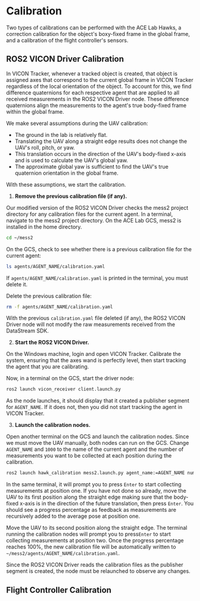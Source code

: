 # Calibration

Two types of calibrations can be performed with the ACE Lab Hawks, a correction calibration for the object's boxy-fixed frame in the global frame, and a calibration of the flight controller's sensors.

## ROS2 VICON Driver Calibration

In VICON Tracker, whenever a tracked object is created, that object is assigned axes that correspond to the current global frame in VICON Tracker regardless of the local orientation of the object. To account for this, we find difference quaternions for each respective agent that are applied to all received measurements in the ROS2 VICON Driver node. These difference quaternions align the measurements to the agent's true body-fixed frame within the global frame.

We make several assumptions during the UAV calibration:
- The ground in the lab is relatively flat.
- Translating the UAV along a straight edge results does not change the UAV's roll, pitch, or yaw.
- This translation occurs in the direction of the UAV's body-fixed x-axis and is used to calculate the UAV's global yaw.
- The approximate global yaw is sufficient to find the UAV's true quaternion orientation in the global frame.

With these assumptions, we start the calibration. 

1. **Remove the previous calibration file (if any).**

Our modified version of the ROS2 VICON Driver checks the mess2 project directory for any calibration files for the current agent. In a terminal, navigate to the mess2 project directory. On the ACE Lab GCS, mess2 is installed in the home directory.

```zsh
cd ~/mess2
```

On the GCS, check to see whether there is a previous calibration file for the current agent:

```zsh
ls agents/AGENT_NAME/calibration.yaml
```

If `agents/AGENT_NAME/calibration.yaml` is printed in the terminal, you must delete it. 

Delete the previous calibration file:

```zsh
rm -f agents/AGENT_NAME/calibration.yaml
```

With the previous `calibration.yaml` file deleted (if any), the ROS2 VICON Driver node will not modify the raw measurements received from the DataStream SDK.

2. **Start the ROS2 VICON Driver.**

On the Windows machine, login and open VICON Tracker. Calibrate the system, ensuring that the axes wand is perfectly level, then start tracking the agent that you are calibrating.

Now, in a terminal on the GCS, start the driver node:

```zsh
ros2 launch vicon_receiver client.launch.py
```

As the node launches, it should display that it created a publisher segment for `AGENT_NAME`. If it does not, then you did not start tracking the agent in VICON Tracker.

3. **Launch the calibration nodes.**

Open another terminal on the GCS and launch the calibration nodes. Since we must move the UAV manually, both nodes can run on the GCS. Change `AGENT_NAME` and `1000` to the name of the current agent and the number of measurements you want to be collected at each position during the calibration.

```zsh
ros2 launch hawk_calibration mess2.launch.py agent_name:=AGENT_NAME num_measurements:=1000
```

In the same terminal, it will prompt you to press `Enter` to start collecting measurements at position one. If you have not done so already, move the UAV to its first position along the straight edge making sure that the body-fixed x-axis is in the direction of the future translation, then press `Enter`. You should see a progress percentage as feedback as measurements are recursively added to the average pose at position one.

Move the UAV to its second position along the straight edge. The terminal running the calibration nodes will prompt you to press`Enter` to start collecting measurements at position two. Once the progress percentage reaches 100%, the new calibration file will be automatically written to `~/mess2/agents/AGENT_NAME/calibration.yaml`.

Since the ROS2 VICON Driver reads the calibration files as the publisher segment is created, the node must be relaunched to observe any changes.

## Flight Controller Calibration